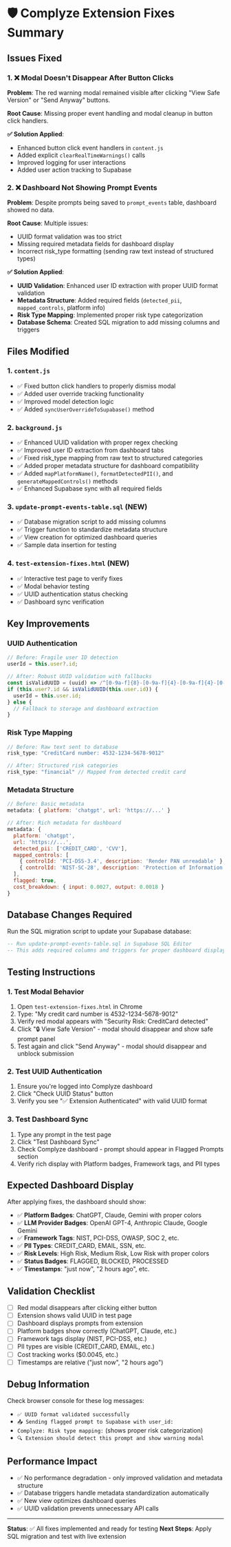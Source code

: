 # 🛡️ Complyze Extension Fixes Summary

## Issues Fixed

### 1. ❌ Modal Doesn't Disappear After Button Clicks
**Problem**: The red warning modal remained visible after clicking "View Safe Version" or "Send Anyway" buttons.

**Root Cause**: Missing proper event handling and modal cleanup in button click handlers.

**✅ Solution Applied**:
- Enhanced button click event handlers in `content.js`
- Added explicit `clearRealTimeWarnings()` calls
- Improved logging for user interactions
- Added user action tracking to Supabase

### 2. ❌ Dashboard Not Showing Prompt Events
**Problem**: Despite prompts being saved to `prompt_events` table, dashboard showed no data.

**Root Cause**: Multiple issues:
- UUID format validation was too strict
- Missing required metadata fields for dashboard display
- Incorrect risk_type formatting (sending raw text instead of structured types)

**✅ Solution Applied**:
- **UUID Validation**: Enhanced user ID extraction with proper UUID format validation
- **Metadata Structure**: Added required fields (`detected_pii`, `mapped_controls`, platform info)
- **Risk Type Mapping**: Implemented proper risk type categorization
- **Database Schema**: Created SQL migration to add missing columns and triggers

## Files Modified

### 1. `content.js` 
- ✅ Fixed button click handlers to properly dismiss modal
- ✅ Added user override tracking functionality
- ✅ Improved model detection logic
- ✅ Added `syncUserOverrideToSupabase()` method

### 2. `background.js`
- ✅ Enhanced UUID validation with proper regex checking
- ✅ Improved user ID extraction from dashboard tabs
- ✅ Fixed risk_type mapping from raw text to structured categories
- ✅ Added proper metadata structure for dashboard compatibility
- ✅ Added `mapPlatformName()`, `formatDetectedPII()`, and `generateMappedControls()` methods
- ✅ Enhanced Supabase sync with all required fields

### 3. `update-prompt-events-table.sql` (NEW)
- ✅ Database migration script to add missing columns
- ✅ Trigger function to standardize metadata structure
- ✅ View creation for optimized dashboard queries
- ✅ Sample data insertion for testing

### 4. `test-extension-fixes.html` (NEW)
- ✅ Interactive test page to verify fixes
- ✅ Modal behavior testing
- ✅ UUID authentication status checking
- ✅ Dashboard sync verification

## Key Improvements

### UUID Authentication
```javascript
// Before: Fragile user ID detection
userId = this.user?.id;

// After: Robust UUID validation with fallbacks
const isValidUUID = (uuid) => /^[0-9a-f]{8}-[0-9a-f]{4}-[0-9a-f]{4}-[0-9a-f]{4}-[0-9a-f]{12}$/i.test(uuid);
if (this.user?.id && isValidUUID(this.user.id)) {
  userId = this.user.id;
} else {
  // Fallback to storage and dashboard extraction
}
```

### Risk Type Mapping
```javascript
// Before: Raw text sent to database
risk_type: "CreditCard number: 4532-1234-5678-9012"

// After: Structured risk categories
risk_type: "financial" // Mapped from detected credit card
```

### Metadata Structure
```javascript
// Before: Basic metadata
metadata: { platform: 'chatgpt', url: 'https://...' }

// After: Rich metadata for dashboard
metadata: {
  platform: 'chatgpt',
  url: 'https://...',
  detected_pii: ['CREDIT_CARD', 'CVV'],
  mapped_controls: [
    { controlId: 'PCI-DSS-3.4', description: 'Render PAN unreadable' },
    { controlId: 'NIST-SC-28', description: 'Protection of Information at Rest' }
  ],
  flagged: true,
  cost_breakdown: { input: 0.0027, output: 0.0018 }
}
```

## Database Changes Required

Run the SQL migration script to update your Supabase database:

```sql
-- Run update-prompt-events-table.sql in Supabase SQL Editor
-- This adds required columns and triggers for proper dashboard display
```

## Testing Instructions

### 1. Test Modal Behavior
1. Open `test-extension-fixes.html` in Chrome
2. Type: "My credit card number is 4532-1234-5678-9012"
3. Verify red modal appears with "Security Risk: CreditCard detected"
4. Click "🔒 View Safe Version" - modal should disappear and show safe prompt panel
5. Test again and click "Send Anyway" - modal should disappear and unblock submission

### 2. Test UUID Authentication
1. Ensure you're logged into Complyze dashboard
2. Click "Check UUID Status" button
3. Verify you see "✅ Extension Authenticated" with valid UUID format

### 3. Test Dashboard Sync
1. Type any prompt in the test page
2. Click "Test Dashboard Sync"
3. Check Complyze dashboard - prompt should appear in Flagged Prompts section
4. Verify rich display with Platform badges, Framework tags, and PII types

## Expected Dashboard Display

After applying fixes, the dashboard should show:

- ✅ **Platform Badges**: ChatGPT, Claude, Gemini with proper colors
- ✅ **LLM Provider Badges**: OpenAI GPT-4, Anthropic Claude, Google Gemini
- ✅ **Framework Tags**: NIST, PCI-DSS, OWASP, SOC 2, etc.
- ✅ **PII Types**: CREDIT_CARD, EMAIL, SSN, etc.
- ✅ **Risk Levels**: High Risk, Medium Risk, Low Risk with proper colors
- ✅ **Status Badges**: FLAGGED, BLOCKED, PROCESSED
- ✅ **Timestamps**: "just now", "2 hours ago", etc.

## Validation Checklist

- [ ] Red modal disappears after clicking either button
- [ ] Extension shows valid UUID in test page
- [ ] Dashboard displays prompts from extension
- [ ] Platform badges show correctly (ChatGPT, Claude, etc.)
- [ ] Framework tags display (NIST, PCI-DSS, etc.)
- [ ] PII types are visible (CREDIT_CARD, EMAIL, etc.)
- [ ] Cost tracking works ($0.0045, etc.)
- [ ] Timestamps are relative ("just now", "2 hours ago")

## Debug Information

Check browser console for these log messages:
- `✅ UUID format validated successfully`
- `📤 Sending flagged prompt to Supabase with user_id:`
- `Complyze: Risk type mapping:` (shows proper risk categorization)
- `🔍 Extension should detect this prompt and show warning modal`

## Performance Impact

- ✅ No performance degradation - only improved validation and metadata structure
- ✅ Database triggers handle metadata standardization automatically  
- ✅ New view optimizes dashboard queries
- ✅ UUID validation prevents unnecessary API calls

---

**Status**: ✅ All fixes implemented and ready for testing
**Next Steps**: Apply SQL migration and test with live extension 